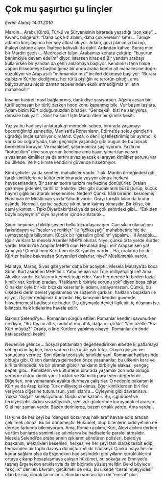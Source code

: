 # Çok mu şaşırtıcı şu linçler

*Evrim Alataş 14.01.2010*

<div class="yazi">Mardin... Arabı, Kürdü, Türkü ve Süryanisinin birarada yaşadığı “son kale”... Kıvanç bölgemiz. “Daha çok kız alalım, daha çok verelim” şehri... Tanışık adamla karşılaşınca her şey altüst oluyor. Adam, gezi planımızı bozup, ihaleyi üstüne alıyor. İhaleye kahvaltı da dahil. Ardından kahve. Sonra mini bir Mardin gezisi... Medreseler falan. Arabamızı kenara çektirip, “buyurun benimkiyle devam edelim” diyor. İstersen itiraz et! Bir yandan arabayı kullanırken bir yandan da şehri anlatmaya başlıyor. Kendimizi fena halde Japon hissetmeye başladığımız bir anda araba kentin alt mahallesine doğru süzülüyor ve Arap asıllı “mihmandarımız” incileri dökmeye başlıyor: “Burası da bizim Kürtler dediğimiz, her türlü pisliğin ve terörün çıktığı, ama balyozumuzu hiçbir zaman tepelerinden eksik etmediğimiz milletin mahallesi!!!” <br/><br/>İnsanın basireti nasıl bağlanırmış, dank diye yaşıyorsun. Ağzını açsan bir türlü açmasan bir türlü derken hoop konu kapanmış bile. Vur başını taşlara. Adam bizim Kürt olduğumuzdan bihaber. “Gerizekâlı, bizi ne sanıyorsa, densize bak ya!”... Sinir ha sinir! İşte Mardin’den bir şirinlik kesiti. <br/><br/>Yazıya bu hadiseyi anlatarak girmemdeki sebep, birarada yaşamayı becerdiğimizi zannedip, Manisa’da Romanların, Edirne’de solcu gençlerin uğradığı linçle sarsılıyor olmamız. Oysa, o denli içselleştirilmiş bir ayrımcılık var ki bu coğrafyada, tıpkı geçmişte yaşandığı gibi bugün de bu toprak bereketini koruyor. Ve maalesef, şaşırmamıza şaşırıyorum. Fazla mı “kötücülüm” diye soruyorum kendime ama hayır, şımartılan ve sırtı sıvazlanan kimlikler ya da sırtını sıvazlayacak el arayan kimlikler sorunu var bu ülkede. Ve hiç kimse kendisini güvende hissetmiyor. <br/><br/>Kimi şehirler ya da semtler, mahalleler vardır. Tıpkı Mardin örneğindeki gibi, farklı kimliklerin ve kültürlerin birarada yaşıyor olması herkesi heyecanlandırır. Bir zaman sonra turizm merkezine dönüşürler. Oraları gezmeye gidenler, tarihî bir kalıntıyı izler gibi dudaklarını büzüştürüp, küçük hayret çığlıkları atarak neşelenirler. Neden? Çünkü hâlâ birbirini kesmemiş Hıristiyan ile Müslüman ya da Yahudi vardır. Orayı turistik kılan da budur aslında. Normali, geriye sadece yıkıntıların kalmış olmasıdır. Bir kilise, bir cami yıkıntısı... Tıpkı Diyarbakır’daki ya da pek çok şehirdeki gibi... “Eskiden böyle böyleymiş” diye hayretler içinde anlatarak... <br/><br/>Şimdi hepimizin bildiği şeyleri belki tekrarlayacağım. Can sıkıcı olacağının farkındayım ve “sesler ve renkler” ile “gökkuşağı” muhabbetine hiç de uymayacağını biliyorum. Küçük bir “gezelim görelim” yapalım. İl il Anadolu... Iğdır ve Kars’ta mesela Azeriler MHP’li olurlar. Niye, çünkü orta yerde Kürtler vardır. Mardin’de Araplar MHP’li olur. Ne alaka değil mi? Arapsın sen ya! Ama yok! Çünkü hem Kürt hem de Süryaniler vardır... Ha, oralarda bir de Kürtler haline bakmadan Süryanileri dışlarlar, niye? Müslümanlık vardır. <br/><br/>Malatya, Maraş, Sivas gibi yerler daha bir acayiptir. Mesela Malatya’da koca Sünni Kürt aşiretleri MHP’lidir. Yahu ne işin var Türk milliyetçiliği ile? Ama Aleviler vardır. Kafalarını kesmek icap eder. Yani her nerede ki birden fazla kimlik var, korkun oradan. “Halkların birbiriyle sorunu yok” diyen boşa çıkar. O halklar öyle bir kör bıçakla keserler ki adamı, anlayamazsın. Çünkü, bu ülkedeki derin devlet yapılanması ve sistemin çarkları, halkların bıçakları ile işliyor. Dişliler dediğimiz bunlardır. Hiç kimsenin kendini güvende hissetmemesi hadisesi de budur. Dış düşmanla devlet ilgilenir, iç düşman ise bilinçsiz halk kitlelerine havale edilir. <br/><br/>Bakınız Selendi’ye... Romanları sürgün ettiler. Romanlar kendini savunurken ne diyor, “Biz taş mı attık, molotof mu attık, dağa mı çıktık!” Yani özetle “Biz Kürt müyüz?” Orada, o linç Kürtlere yapılmış olsaydı, Romanlar en önde katılacaklardı kesin! <br/><br/>Nedenine gelince... Sosyal patlamaları değerlendirirken elbette ki patlamaya sebep olan hadise, bize sadece bir küçük ışık tutar. Olayın gelişim ve sonucunu vermez. Son damla teorisiyle sınırlıdır yani. Romanlar hadisesinde olduğu gibi. O son damlaya gelmeden önce yaşananlar, bu ülkenin kara ve kirli tarihindedir. Ve bir piramit gibidir halkların birbiriyle alakası, yengeç sepeti gibi... Kimliklerin ve kültürlerin birarada yaşamak zorunda olduğu yerlerde üstün kimlik yani Türklük ve Sünnilik para eden değerlerdir. Diğerleri, ona yamanarak ayakta durmaya çalışırlar. O nedenle bakarsın ki Kürt ya da Arap kalkıp Türk milliyetçisi olmuş. Eğer kimliklerden biri fire veriyorsa diğerine tutunursun, yani İslam’a... Öyleymiş gibi davranırsın. Yoksa “doğal” seleksiyondur. Güçlü olan kazanır. Bu, içgüdüsel ve terbiyesizdir. Sırtını sıvazlayacak, seni zor günlerinde koruyacak el ararsın. O el her zaman vardır. Bazen derinlerde, bazen ortalık yerde. Ama vardır... <br/><br/>Ha yine de her şeyi bu “dengesi bozulmuş halklara” havale edip aradan çekilmek olmaz. Bu bir dönemeçtir. Hükümet, olup bitenlerin ciddiyetinin ne derece farkında bilemiyorum. Ama, Roman açılımı, Kürt, Alevi açılımı derken ve tüm bunlarda samimi ise adımlarını bu hadiselerle paralel atmalıdır. Mesela Selendi’de arabalarının ışıklarını söndüren polisleri, belediye başkanını, elektrikleri kesenleri, herkesi ve her şeyi tam olarak tesbit edip, temizinden bir toplu davaya dönüştürmelidir hadiseyi. Çünkü maya her ne kadar sağlam olsa da Ergenekon hadisesindeki gibi yılların çürüklüklerini ortaya çıkarıp hesaplaşmaya çalışan hükümet, bu sokağa ve Emniyet’e taşmış Ergenekon artıklarıyla da bir biçimde yüzleşmelidir. Belki böylece “ırkçılık” denilen kavram, gecikmeli de olsa, bu ülkede “cezai müeyyidesi” olan bir suç olarak tanımlanır. Bundan sonrası için de “emsal” olur.</div>
